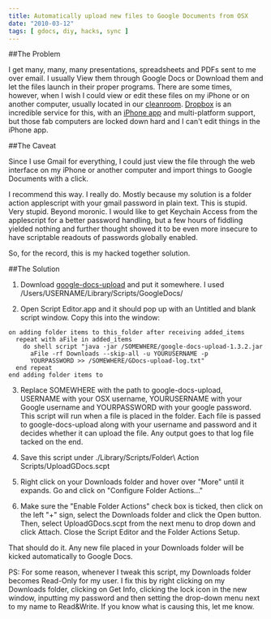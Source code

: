 ```yaml
---
title: Automatically upload new files to Google Documents from OSX
date: "2010-03-12"
tags: [ gdocs, diy, hacks, sync ]
---
```


##The Problem

I get many, many, many presentations, spreadsheets and PDFs sent
to me over email. I usually View them through Google Docs or Download them and
let the files launch in their proper programs. There are some times, however,
when I wish I could view or edit these files on my iPhone or on another
computer, usually located in our [cleanroom](http://www.nanotech.ucsb.edu/).
[Dropbox](http://www.dropbox.com/) is an incredible service for this, with an
[iPhone app](https://www.dropbox.com/iphoneapp) and multi-platform support, but
those fab computers are locked down hard and I can't edit things in the iPhone
app.

##The Caveat

Since I use Gmail for everything, I could just view the file
through the web interface on my iPhone or another computer and import things to
Google Documents with a click.

I recommend this way. I really do. Mostly because my solution is a folder
action applescript with your gmail password in plain text. This is stupid.
Very stupid. Beyond moronic. I would like to get Keychain Access from the
applescript for a better password handling, but a few hours of fiddling yielded
nothing and further thought showed it to be even more insecure to have
scriptable readouts of passwords globally enabled.

So, for the record, this is my hacked together solution.

##The Solution

1. Download [google-docs-upload](http://code.google.com/p/google-docs-upload/) and put it
somewhere. I used /Users/USERNAME/Library/Scripts/GoogleDocs/

2. Open Script Editor.app and it should pop up with an Untitled and blank
script window. Copy this into the window:

```applescript
on adding folder items to this_folder after receiving added_items
  repeat with aFile in added_items
    do shell script "java -jar /SOMEWHERE/google-docs-upload-1.3.2.jar
      aFile -rf Downloads --skip-all -u YOURUSERNAME -p
      YOURPASSWORD >> /SOMEWHERE/GDocs-upload-log.txt"
  end repeat
end adding folder items to
````

3. Replace SOMEWHERE with the path to google-docs-upload, USERNAME with your
OSX username, YOURUSERNAME with your Google username and YOURPASSWORD with your
google password. This script will run when a file is placed in the folder.
Each file is passed to google-docs-upload along with your username and password
and it decides whether it can upload the file. Any output goes to that log
file tacked on the end.

4. Save this script under ./Library/Scripts/Folder\ Action\
Scripts/UploadGDocs.scpt

5. Right click on your Downloads folder and hover over "More" until it expands.
Go and click on "Configure Folder Actions..."

6. Make sure the "Enable Folder Actions" check box is ticked, then click on the
left "+" sign, select the Downloads folder and click the Open button. Then,
select UploadGDocs.scpt from the next menu to drop down and click Attach.
Close the Script Editor and the Folder Actions Setup.

That should do it. Any new file placed in your Downloads folder will be kicked
automatically to Google Docs.

PS: For some reason, whenever I tweak this script, my Downloads folder becomes
Read-Only for my user. I fix this by right clicking on my Downloads folder,
clicking on Get Info, clicking the lock icon in the new window, inputting my
password and then setting the drop-down menu next to my name to Read&Write.
If you know what is causing this, let me know.

